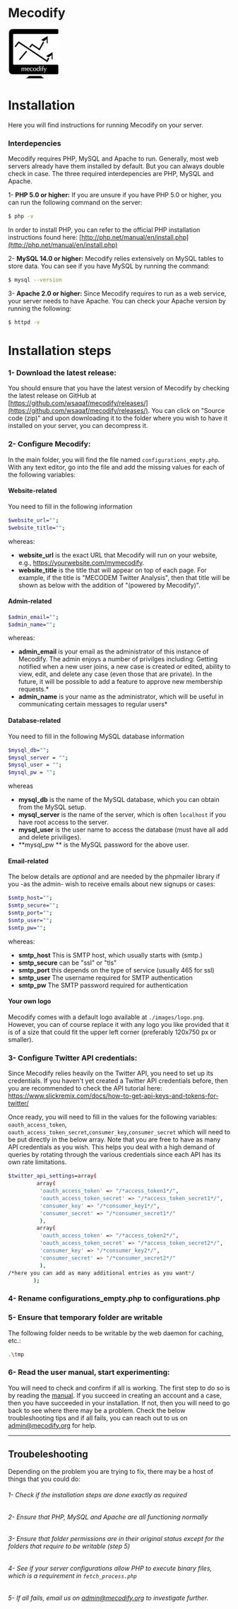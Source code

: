 # Mecodify 
![N|Solid](images/logo3.png)

# Installation

Here you will find instructions for running Mecodify on your server.

### Interdepencies
Mecodify requires PHP, MySQL and Apache to run. Generally, most web servers already have them installed by default. But you can always double check in case. The three required interdepencies are PHP, MySQL and Apache.

1- **PHP 5.0 or higher:** If you are unsure if you have PHP 5.0 or higher, you can run the following command on the server:
```sh
$ php -v
```
In order to install PHP, you can refer to the official PHP installation instructions found here: [http://php.net/manual/en/install.php](http://php.net/manual/en/install.php)

2- **MySQL 14.0 or higher:** Mecodify relies extensively on MySQL tables to store data. You can see if you have MySQL by running the command:
```sh
$ mysql --version
```

3- **Apache 2.0 or higher:** Since Mecodify requires to run as a web service, your server needs to have Apache. You can check your Apache version by running the following:
```sh
$ httpd -v
```

# Installation steps

### 1- Download the latest release: 
You should ensure that you have the latest version of Mecodify by checking the latest release on GitHub at [https://github.com/wsaqaf/mecodify/releases/](https://github.com/wsaqaf/mecodify/releases/). You can click on "Source code (zip)" and upon downloading it to the folder where you wish to have it installed on your server, you can decompress it.

### 2- Configure Mecodify:
In the main folder, you will find the file named `configurations_empty.php`. With any text editor, go into the file and add the missing values for each of the following variables:

#### Website-related
You need to fill in the following information
```sh
$website_url="";
$website_title="";
```
whereas:

- **website_url** is the exact URL that Mecodify will run on your website, e.g., https://yourwebsite.com/mymecodify.
- **website_title** is the title that will appear on top of each page. For example, if the title is "MECODEM Twitter Analysis", then that title will be shown as below with the addition of "(powered by Mecodify)".

#### Admin-related
```sh
$admin_email="";
$admin_name="";
```
whereas:
- **admin_email** is your email as the administrator of this instance of Mecodify. The admin enjoys a number of privilges including: Getting notified when a new user joins, a new case is created or edited, ability to view, edit, and delete any case (even those that are private). In the future, it will be possible to add a feature to approve new membership requests.*
- **admin_name** is your name as the administrator, which will be useful in communicating certain messages to regular users*

#### Database-related
You need to fill in the following MySQL database information
```sh
$mysql_db="";
$mysql_server = "";
$mysql_user = "";
$mysql_pw = "";
```
whereas
- **mysql_db** is the name of the MySQL database, which you can obtain from the MySQL setup.
- **mysql_server** is the name of the server, which is often `localhost` if you have root access to the server.
- **mysql_user** is the user name to access the database (must have all add and delete priviliges).
- **mysql_pw ** is the MySQL password for the above user.

#### Email-related
The below details are *optional* and are needed by the phpmailer library if you -as the admin- wish to receive emails about new signups or cases:
```sh
$smtp_host="";
$smtp_secure="";
$smtp_port="";
$smtp_user="";
$smtp_pw="";
```
whereas:
- **smtp_host** This is SMTP host, which usually starts with (smtp.)
- **smtp_secure** can be "ssl" or "tls"
- **smtp_port** this depends on the type of service (usually 465 for ssl)
- **smtp_user** The username required for SMTP authentication
- **smtp_pw** The SMTP password required for authentication

#### Your own logo
Mecodify comes with a default logo available at `./images/logo.png`. However, you can of course replace it with any logo you like provided that it is of a size that could fit the upper left corner (preferably 120x750 px or smaller).

### 3- Configure Twitter API credentials:
Since Mecodify relies heavily on the Twitter API, you need to set up its credentials. If you haven't yet created a Twitter API credentials before, then you are recommended to check the API tutorial here:
https://www.slickremix.com/docs/how-to-get-api-keys-and-tokens-for-twitter/

Once ready, you will need to fill in the values for the following variables:
`oauth_access_token`, `oauth_access_token_secret`,`consumer_key`,`consumer_secret`
which will need to be put directly in the below array. Note that you are free to  have as many API credentials as you wish. This helps you deal with a high demand of queries by rotating through the various credentials since each API has its own rate limitations.
```sh
$twitter_api_settings=array( 
         array(
          'oauth_access_token' => "/*access_token1*/",
          'oauth_access_token_secret' => "/*access_token_secret1*/",
          'consumer_key' => "/*consumer_key1*/",
          'consumer_secret' => "/*consumer_secret1*/"
          ),
         array(
          'oauth_access_token' => "/*access_token2*/",
          'oauth_access_token_secret' => "/*access_token_secret2*/",
          'consumer_key' => "/*consumer_key2*/",
          'consumer_secret' => "/*consumer_secret2*/"
          ),
/*here you can add as many additional entries as you want*/
        );
```
### 4- Rename configurations_empty.php to configurations.php

### 5- Ensure that temporary folder are writable
The following folder needs to be writable by the web daemon for caching, etc.:
```sh
.\tmp
```

### 6- Read the user manual, start experimenting:
You will need to check and confirm if all is working. The first step to do so is by reading the [manual](manual.md). If you succeed in creating an account and a case, then you have succeeded in your installation. If not, then you will need to go back to see where there may be a problem. Check the below troubleshooting tips and if all fails, you can reach out to us on [admin@mecodify.org](mailto:admin@mecodify.org) for help.
___

## Troubeleshooting
Depending on the problem you are trying to fix, there may be a host of things that you could do:

###### 1- Check if the installation steps are done exactly as required
###### 2- Ensure that PHP, MySQL and Apache are all functioning normally
###### 3- Ensure that folder permissions are in their original status except for the folders that  require to be writable (step 5)
###### 4- See if your server configurations allow PHP to execute binary files, which is a requirement in `fetch_process.php`
###### 5- If all fails, email us on [admin@mecodify.org](mailto:admin@mecodify.org) to investigate further.

